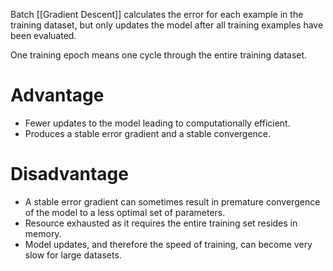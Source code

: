 Batch [[Gradient Descent]] calculates the error for each example in the training dataset, but only updates the model after all training examples have been evaluated.  

One training epoch means one cycle through the entire training dataset.
# Advantage  
- Fewer updates to the model leading to computationally efficient.  
- Produces a stable error gradient and a stable convergence.  
# Disadvantage  
- A stable error gradient can sometimes result in premature convergence of the model to a less optimal set of parameters.  
- Resource exhausted as it requires the entire training set resides in memory.  
- Model updates, and therefore the speed of training, can become very slow for large datasets.